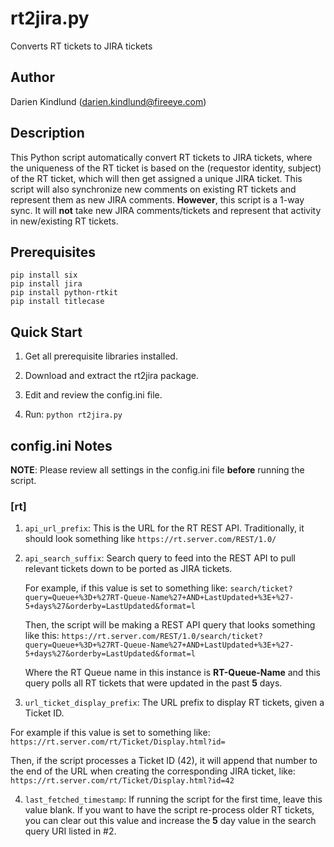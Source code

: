 # rt2jira.py #
Converts RT tickets to JIRA tickets

## Author ##

Darien Kindlund (darien.kindlund@fireeye.com)

## Description ##

This Python script automatically convert RT tickets to JIRA tickets, where the uniqueness of the RT ticket is based on the (requestor identity, subject) of the RT ticket, which will then get assigned a unique JIRA ticket.  This script will also synchronize new comments on existing RT tickets and represent them as new JIRA comments.  **However**, this script is a 1-way sync.  It will **not** take new JIRA comments/tickets and represent that activity in new/existing RT tickets.

## Prerequisites ##

    pip install six
    pip install jira
    pip install python-rtkit
    pip install titlecase

## Quick Start ##

1. Get all prerequisite libraries installed.

2. Download and extract the rt2jira package.

3. Edit and review the config.ini file.

4. Run: ``python rt2jira.py``

## config.ini Notes ##

**NOTE**: Please review all settings in the config.ini file **before** running the script.

### [rt] ###
1. `api_url_prefix`: This is the URL for the RT REST API.  Traditionally, it should look something like `https://rt.server.com/REST/1.0/`

2. `api_search_suffix`: Search query to feed into the REST API to pull relevant tickets down to be ported as JIRA tickets.

    For example, if this value is set to something like:
    `search/ticket?query=Queue+%3D+%27RT-Queue-Name%27+AND+LastUpdated+%3E+%27-5+days%27&orderby=LastUpdated&format=l`

    Then, the script will be making a REST API query that looks something like this:
    `https://rt.server.com/REST/1.0/search/ticket?query=Queue+%3D+%27RT-Queue-Name%27+AND+LastUpdated+%3E+%27-5+days%27&orderby=LastUpdated&format=l`

    Where the RT Queue name in this instance is **RT-Queue-Name** and this query polls all RT tickets that were updated in the past **5** days.

3. `url_ticket_display_prefix`: The URL prefix to display RT tickets, given a Ticket ID.

For example if this value is set to something like:
`https://rt.server.com/rt/Ticket/Display.html?id=`

Then, if the script processes a Ticket ID (42), it will append that number to the end of the URL when creating the corresponding JIRA ticket, like:
`https://rt.server.com/rt/Ticket/Display.html?id=42`

4. `last_fetched_timestamp`: If running the script for the first time, leave this value blank.  If you want to have the script re-process older RT tickets, you can clear out this value and increase the **5** day value in the search query URI listed in #2.

